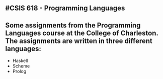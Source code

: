 #CSIS 618 - Programming Languages
---
Some assignments from the Programming Languages course at the College of Charleston. The assignments are written in three different languages:
---
* Haskell
* Scheme
* Prolog